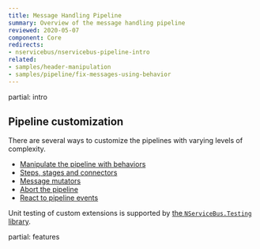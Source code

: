 ```yaml
---
title: Message Handling Pipeline
summary: Overview of the message handling pipeline
reviewed: 2020-05-07
component: Core
redirects:
- nservicebus/nservicebus-pipeline-intro
related:
- samples/header-manipulation
- samples/pipeline/fix-messages-using-behavior
---
```


partial: intro

## Pipeline customization

There are several ways to customize the pipelines with varying levels of complexity.

* [Manipulate the pipeline with behaviors](/nservicebus/pipeline/manipulate-with-behaviors.md)
* [Steps, stages and connectors](/nservicebus/pipeline/steps-stages-connectors.md)
* [Message mutators](/nservicebus/pipeline/message-mutators.md)
* [Abort the pipeline](/nservicebus/pipeline/aborting.md)
* [React to pipeline events](/nservicebus/pipeline/events.md)

Unit testing of custom extensions is supported by [the `NServiceBus.Testing` library](/nservicebus/testing/#testing-a-behavior).

partial: features
